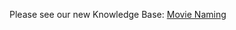 Please see our new Knowledge Base: [Movie Naming](https://support.emby.media/support/solutions/articles/44001159102-movie-naming)